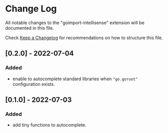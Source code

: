 # Change Log

All notable changes to the "goimport-intellisense" extension will be documented in this file.

Check [Keep a Changelog](http://keepachangelog.com/) for recommendations on how to structure this file.

## [0.2.0] - 2022-07-04
### Added
- enable to autocomplete standard libraries when `"go.goroot"` configuration exists.

## [0.1.0] - 2022-07-03
### Added
- add tiny functions to autocomplete.
